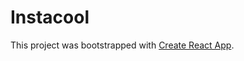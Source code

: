 # Instacool

This project was bootstrapped with [Create React App](https://github.com/facebookincubator/create-react-app).
